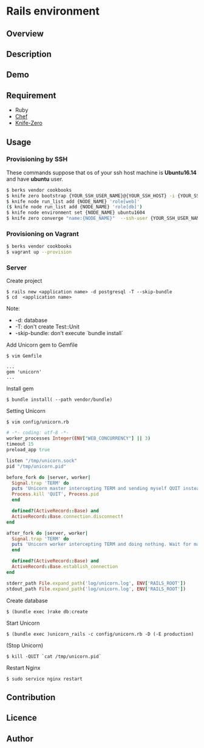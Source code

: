 # Rails environment

## Overview

## Description

## Demo

## Requirement

- Ruby
- [Chef](https://www.chef.io/chef/)
- [Knife-Zero](http://knife-zero.github.io/30_subcommands/)

## Usage

### Provisioning by SSH

These commands suppose that os of your ssh host machine is **Ubuntu16.14** and have **ubuntu** user.

```bash
$ berks vendor cookbooks
$ knife zero bootstrap {YOUR_SSH_USER_NAME}@{YOUR_SSH_HOST} -i {YOUR_SSH_KEY_PATH} --node-name {NODE_NAME}
$ knife node run_list add {NODE_NAME} 'role[web]'
($ knife node run_list add {NODE_NAME} 'role[db]')
$ knife node environment set {NODE_NAME} ubuntu1604
$ knife zero converge "name:{NODE_NAME}"  --ssh-user {YOUR_SSH_USER_NAME} -i {YOUR_SSH_KEY_PATH}
```



### Provisioning on Vagrant

```bash
$ berks vendor cookbooks
$ vagrant up --provision
```

### Server

Create project

```
$ rails new <application name> -d postgresql -T --skip-bundle
$ cd  <application name>
```
Note:
- -d: database
- -T: don't create Test::Unit
- -skip-bundle: don't execute \`bundle install\`

Add Unicorn gem to Gemfile
```
$ vim Gemfile
```

``` Gemfile
...
gem 'unicorn'
...
```

Install gem
```
$ bundle install( --path vendor/bundle)
```

Setting Unicorn

```
$ vim config/unicorn.rb
```

``` config/unicorn.rb
# -*- coding: utf-8 -*-
worker_processes Integer(ENV["WEB_CONCURRENCY"] || 3)
timeout 15
preload_app true

listen "/tmp/unicorn.sock"
pid "/tmp/unicorn.pid"

before_fork do |server, worker|
  Signal.trap 'TERM' do
  puts 'Unicorn master intercepting TERM and sending myself QUIT instead'
  Process.kill 'QUIT', Process.pid
  end

  defined?(ActiveRecord::Base) and
  ActiveRecord::Base.connection.disconnect!
end

after_fork do |server, worker|
  Signal.trap 'TERM' do
  puts 'Unicorn worker intercepting TERM and doing nothing. Wait for master to send QUIT'
  end

  defined?(ActiveRecord::Base) and
  ActiveRecord::Base.establish_connection
end

stderr_path File.expand_path('log/unicorn.log', ENV['RAILS_ROOT'])
stdout_path File.expand_path('log/unicorn.log', ENV['RAILS_ROOT'])
```

Create database

```
$ (bundle exec )rake db:create
```

Start Unicorn

```
$ (bundle exec )unicorn_rails -c config/unicorn.rb -D (-E production)
```

(Stop Unicorn)

```
$ kill -QUIT `cat /tmp/unicorn.pid`
```

Restart Nginx

```
$ sudo service nginx restart
```



## Contribution

## Licence

## Author
